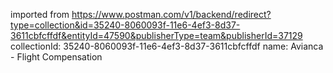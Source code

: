 imported from https://www.postman.com/v1/backend/redirect?type=collection&id=35240-8060093f-11e6-4ef3-8d37-3611cbfcffdf&entityId=47590&publisherType=team&publisherId=37129
collectionId: 35240-8060093f-11e6-4ef3-8d37-3611cbfcffdf
name: Avianca - Flight Compensation